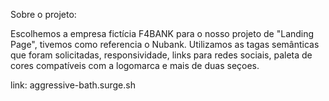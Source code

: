 

 Sobre o projeto:

Escolhemos a empresa fictícia F4BANK para o nosso projeto de "Landing Page", tivemos como referencia o Nubank.
Utilizamos as tagas semânticas que foram solicitadas, responsividade, links para redes sociais, paleta de cores
compatíveis com a logomarca e mais de duas seçoes.


link:  aggressive-bath.surge.sh
